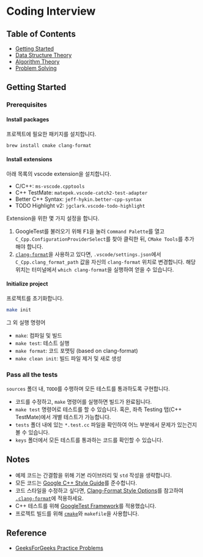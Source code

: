 # Coding Interview

## Table of Contents

- [Getting Started](#getting-started)
- [Data Structure Theory](./docs/Data%20Structure%20Theory/README.md)
- [Algorithm Theory](./docs/Algorithm%20Theory/README.md)
- [Problem Solving](./tasks/README.md)

## Getting Started

### Prerequisites

#### Install packages

프로젝트에 필요한 패키지를 설치합니다.

```sh
brew install cmake clang-format
```

#### Install extensions

아래 목록의 vscode extension을 설치합니다.

- C/C++: `ms-vscode.cpptools`
- C++ TestMate: `matepek.vscode-catch2-test-adapter`
- Better C++ Syntax: `jeff-hykin.better-cpp-syntax`
- TODO Highlight v2: `jgclark.vscode-todo-highlight`

Extension을 위한 몇 가지 설정을 합니다.

1. GoogleTest를 불러오기 위해 <kbd>F1</kbd>을 눌러 `Command Palette`를 열고 `C_Cpp.ConfigurationProviderSelect`를 찾아 클릭한 뒤, `CMake Tools`를 추가해야 합니다.
2. [`clang-format`](https://clang.llvm.org/docs/ClangFormat.html)을 사용하고 있다면, `.vscode/settings.json`에서 `C_Cpp.clang_format_path` 값을 자신의 `clang-format` 위치로 변경합니다. 해당 위치는 터미널에서 `which clang-format`을 실행하여 얻을 수 있습니다.

#### Initialize project

프로젝트를 초기화합니다.

```sh
make init
```

그 외 실행 명령어

- `make`: 컴파일 및 빌드
- `make test`: 테스트 실행
- `make format`: 코드 포맷팅 (based on clang-format)
- `make clean init`: 빌드 파일 제거 및 새로 생성

### Pass all the tests

`sources` 폴더 내, `TODO`를 수행하며 모든 테스트를 통과하도록 구현합니다.

- 코드를 수정하고, `make` 명령어를 실행하면 빌드가 완료됩니다.
- `make test` 명령어로 테스트를 할 수 있습니다. 혹은, 좌측 Testing 탭(C++ TestMate)에서 개별 테스트가 가능합니다.
- `tests` 폴더 내에 있는 `*.test.cc` 파일을 확인하여 어느 부분에서 문제가 있는건지 볼 수 있습니다.
- `keys` 폴더에서 모든 테스트를 통과하는 코드를 확인할 수 있습니다.

## Notes

- 예제 코드는 간결함을 위해 기본 라이브러리 및 `std` 작성을 생략합니다.
- 모든 코드는 [Google C++ Style Guide](https://google.github.io/styleguide/cppguide.html)를 준수합니다.
- 코드 스타일을 수정하고 싶다면, [Clang-Format Style Options](https://clang.llvm.org/docs/ClangFormatStyleOptions.html)를 참고하여 [`.clang-format`](./.clang-format)에 적용하세요.
- C++ 테스트를 위해 [GoogleTest Framework](https://github.com/google/googletest)를 적용했습니다.
- 프로젝트 빌드를 위해 [`cmake`](https://cmake.org/)와 `makefile`을 사용합니다.

## Reference

- [GeeksForGeeks Practice Problems](https://practice.geeksforgeeks.org/explore/?page=1)

